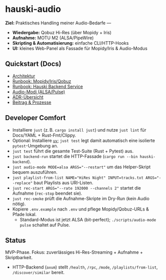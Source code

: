 # hauski-audio

**Ziel:** Praktisches Handling meiner Audio-Bedarfe —

- **Wiedergabe:** Qobuz Hi-Res (über Mopidy + Iris)
- **Aufnahme:** MOTU M2 (ALSA/PipeWire)
- **Skripting & Automatisierung:** einfache CLI/HTTP-Hooks
- **UI:** kleines Web-Panel als Fassade für Mopidy/Iris & Audio-Modus

## Quickstart (Docs)

- [Architektur](docs/ARCHITECTURE.md)
- [Runbook: Mopidy/Iris/Qobuz](docs/runbooks/mopidy_iris_qobuz.md)
- [Runbook: Hauski Backend Service](docs/runbooks/backend_service.md)
- [Audio-Modi (ALSA/Pulse)](docs/README_ALSA.md)
- [ADR-Übersicht](docs/adr/README.md)
- [Beitrag & Prozesse](docs/process/CONTRIBUTING.md)

## Developer Comfort

- Installiere `just` (z. B. `cargo install just`) und nutze `just lint` für
  Docs/YAML + Rust-Fmt/Clippy.
- Optional: Installiere [`uv`](https://github.com/astral-sh/uv); `just test`
  legt damit automatisch eine isolierte `pytest`-Umgebung an.
- `just test` führt die gesamte Test-Suite (Rust + Pytest) aus.
- `just backend-run` startet die HTTP-Fassade (`cargo run --bin
  hauski-backend`).
- `just audio-mode MODE=alsa ARGS="--restart"` um das Helper-Skript bequem
  auszuführen.
- `just playlist-from-list NAME="HiRes Night" INPUT=tracks.txt
  ARGS="--replace"` baut Playlists aus URI-Listen.
- `just rec-start ARGS="--rate 192000 --channels 2"` startet die Aufnahme
  (`rec-stop` beendet sie).
- `just rec-smoke` prüft die Aufnahme-Skripte im Dry-Run (kein Audio nötig).
- Kopiere `.env.example` nach `.env` und pflege Mopidy/Qobuz-URLs & Pfade
  lokal.
  - Standard-Modus ist jetzt ALSA (bit-perfect); `./scripts/audio-mode pulse`
    schaltet auf Pulse.

## Status

MVP-Phase. Fokus: zuverlässiges Hi-Res-Streaming + Aufnahme + Skriptbarkeit.

- HTTP-Backend (`axum`) stellt `/health`, `/rpc`, `/mode`,
  `/playlists/from-list`, `/discover/similar` bereit.
